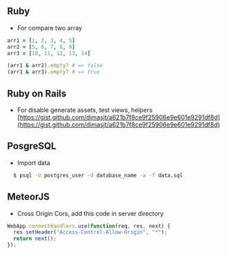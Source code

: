 ## Ruby

* For compare two array

```ruby
arr1 = [1, 2, 3, 4, 5]
arr2 = [5, 6, 7, 8, 9]
arr3 = [10, 11, 12, 13, 14]

(arr1 & arr2).empty? # => false
(arr1 & arr3).empty? # => true
```

## Ruby on Rails
* For disable generate assets, test views, helpers
[https://gist.github.com/dimasjt/a621b7f8ce9f25906e9e601e9291df8d](https://gist.github.com/dimasjt/a621b7f8ce9f25906e9e601e9291df8d)


## PosgreSQL

* Import data
```bash
  $ psql -U postgres_user -d database_name -a -f data.sql
```

## MeteorJS

* Cross Origin Cors, add this code in server directory
```javascript
WebApp.connectHandlers.use(function(req, res, next) {
  res.setHeader("Access-Control-Allow-Origin", "*");
  return next();
});

```
